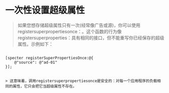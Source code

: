 # 一次性设置超级属性

> 如果您想存储超级属性只有一次(经常像广告或源)，你可以使用registersuperpropertiesonce：。这个函数的行为像registersuperproperties：具有相同的接口，但不能重写你已经保存的超级属性。示例如下：


> ```swift
    [specter registerSuperPropertiesOnce:@{
        @"source": @"ad-01"
    }];
```

> 这意味着，调用registersuperpropertiesonce是安全的：对每一个应用程序的负载相同的属性，它只会把它当超级属性不存在。
